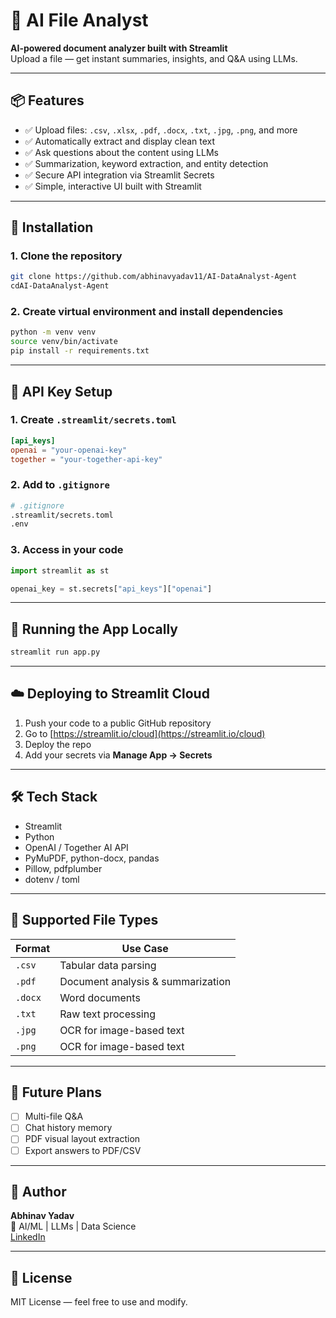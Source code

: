 # 📂 AI File Analyst

**AI-powered document analyzer built with Streamlit**  
Upload a file — get instant summaries, insights, and Q&A using LLMs.

---

## 📦 Features

- ✅ Upload files: `.csv`, `.xlsx`, `.pdf`, `.docx`, `.txt`, `.jpg`, `.png`, and more  
- ✅ Automatically extract and display clean text  
- ✅ Ask questions about the content using LLMs  
- ✅ Summarization, keyword extraction, and entity detection  
- ✅ Secure API integration via Streamlit Secrets  
- ✅ Simple, interactive UI built with Streamlit

---

## 🔧 Installation

### 1. Clone the repository

```bash
git clone https://github.com/abhinavyadav11/AI-DataAnalyst-Agent
cdAI-DataAnalyst-Agent
```

### 2. Create virtual environment and install dependencies

```bash
python -m venv venv
source venv/bin/activate 
pip install -r requirements.txt
```

---

## 🔐 API Key Setup

### 1. Create `.streamlit/secrets.toml`

```toml
[api_keys]
openai = "your-openai-key"
together = "your-together-api-key"
```

### 2. Add to `.gitignore`

```bash
# .gitignore
.streamlit/secrets.toml
.env
```

### 3. Access in your code

```python
import streamlit as st

openai_key = st.secrets["api_keys"]["openai"]
```

---

## 🧪 Running the App Locally

```bash
streamlit run app.py
```

---

## ☁️ Deploying to Streamlit Cloud

1. Push your code to a public GitHub repository  
2. Go to [https://streamlit.io/cloud](https://streamlit.io/cloud)  
3. Deploy the repo  
4. Add your secrets via **Manage App → Secrets**

---

## 🛠️ Tech Stack

- Streamlit  
- Python  
- OpenAI / Together AI API  
- PyMuPDF, python-docx, pandas  
- Pillow, pdfplumber  
- dotenv / toml

---

## 📄 Supported File Types

| Format   | Use Case                         |
|----------|----------------------------------|
| `.csv`   | Tabular data parsing             |
| `.pdf`   | Document analysis & summarization|
| `.docx`  | Word documents                   |
| `.txt`   | Raw text processing              |
| `.jpg`   | OCR for image-based text         |
| `.png`   | OCR for image-based text         |

---

## 🤖 Future Plans

- [ ] Multi-file Q&A  
- [ ] Chat history memory  
- [ ] PDF visual layout extraction  
- [ ] Export answers to PDF/CSV  

---

## 👤 Author

**Abhinav Yadav**  
💼 AI/ML | LLMs | Data Science  
[LinkedIn](https://www.linkedin.com/in/abhinav-yadav-70088a252/)

---

## 📄 License

MIT License — feel free to use and modify.
